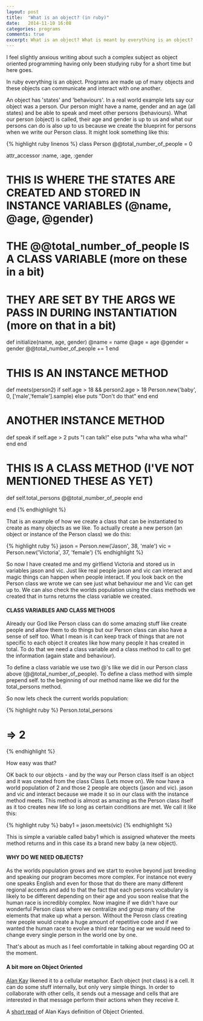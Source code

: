 ```yaml
---
layout: post
title:  "What is an object? (in ruby)"
date:   2014-11-10 16:08
categories: programs
comments: true
excerpt: What is an object? What is meant by everything is an object? (in ruby)
---
```


I feel slightly anxious writing about such a complex subject as object oriented programming having only been studying ruby for a short time but here goes. 

In ruby everything is an object. Programs are made up of many objects and these objects can communicate and interact with one another. 

An object has 'states' and 'behaviours'. In a real world example lets say our object was a person. Our person might have a name, gender and an age (all states) and be able to speak and meet other persons (behaviours). What our person (object) is called, their age and gender is up to us and what our persons can do is also up to us because we create the blueprint for persons when we write our Person class. It might look something like this:

{% highlight ruby linenos %}
class Person
  @@total_number_of_people = 0

  attr_accessor :name, :age, :gender

  # THIS IS WHERE THE STATES ARE CREATED AND STORED IN INSTANCE VARIABLES (@name, @age, @gender)
  # THE @@total_number_of_people IS A CLASS VARIABLE (more on these in a bit)
  # THEY ARE SET BY THE ARGS WE PASS IN DURING INSTANTIATION (more on that in a bit)
  def initialize(name, age, gender)
    @name = name
    @age = age
    @gender = gender
    @@total_number_of_people += 1
  end
  
  # THIS IS AN INSTANCE METHOD
  def meets(person2)
    if self.age > 18 && person2.age > 18 
      Person.new('baby', 0, ['male','female'].sample)
    else
      puts "Don't do that"
    end
  end

  # ANOTHER INSTANCE METHOD
  def speak
    if self.age > 2
      puts "I can talk!"
    else
      puts "wha wha wha wha!"
    end
  end

  # THIS IS A CLASS METHOD (I'VE NOT MENTIONED THESE AS YET)
  def self.total_persons
    @@total_number_of_people
  end

end
{% endhighlight %}

That is an example of how we create a class that can be instantiated to create as many objects as we like. To actually create a new person (an object or instance of the Person class) we do this:

{% highlight ruby %}
jason = Person.new('Jason', 38, 'male')
vic = Person.new('Victoria', 37, 'female')
{% endhighlight %}

So now I have created me and my girlfiend Victoria and stored us in variables jason and vic. Just like real people jason and vic can interact and magic things can happen when people interact. If you look back on the Person class we wrote we can see just what behaviour me and Vic can get up to. We can also check the worlds population using the class methods we created that in turns returns the class variable we created.

<h4>CLASS VARIABLES AND CLASS METHODS</h4>
Already our God like Person class can do some amazing stuff like create people and allow them to do things but our Person class can also have a sense of self too. What I mean is it can keep track of things that are not specific to each object it creates like how many people it has created in total. To do that we need a class variable and a class method to call to get the information (again state and behaviour).

To define a class variable we use two @'s like we did in our Person class above (@@total_number_of_people). To define a class method with simple prepend self. to the beginning of our method name like we did for the total_persons method. 

So now lets check the current worlds population:

{% highlight ruby %}
Person.total_persons
# => 2
{% endhighlight %}

How easy was that? 

OK back to our objects - and by the way our Person class itself is an object and it was created from the class Class (Lets move on). We now have a world population of 2 and those 2 people are objects (jason and vic). jason and vic and interact because we made it so in our class with the instance method meets. This method is almost as amazing as the Person class itself as it too creates new life so long as certain conditions are met. We call it like this:

{% highlight ruby %}
baby1 = jason.meets(vic)
{% endhighlight %}

This is simple a variable called baby1 which is assigned whatever the meets method returns and in this case its a brand new baby (a new object).


<h4>WHY DO WE NEED OBJECTS?</h4>
As the worlds population grows and we start to evolve beyond just breeding and speaking our program becomes more complex. For instance not every one speaks English and even for those that do there are many different regional accents and add to that the fact that each persons vocabulary is likely to be different depending on their age and you soon realise that the human race is incredibly complex. Now imagine if we didn't have our wonderful Person class where we centralize and group many of the elements that make up what a person. Without the Perosn class creating new people would create a huge amount of repetitive code and if we wanted the human race to evolve a third rear facing ear we would need to change every single person in the world one by one.

That's about as much as I feel comfortable in talking about regarding OO at the moment.

<h4>A bit more on Object Oriented</h4>
<a href="http://en.wikipedia.org/wiki/Alan_Kay">Alan Kay</a> likened it to a cellular metaphor. Each object (not class) is a cell. It can do some stuff internally, but only very simple things. In order to collaborate with other cells, it sends out a message and cells that are interested in that message perform their actions when they receive it.

A <a href="http://c2.com/cgi/wiki?AlanKaysDefinitionOfObjectOriented">short read</a> of Alan Kays definition of Object Oriented.


